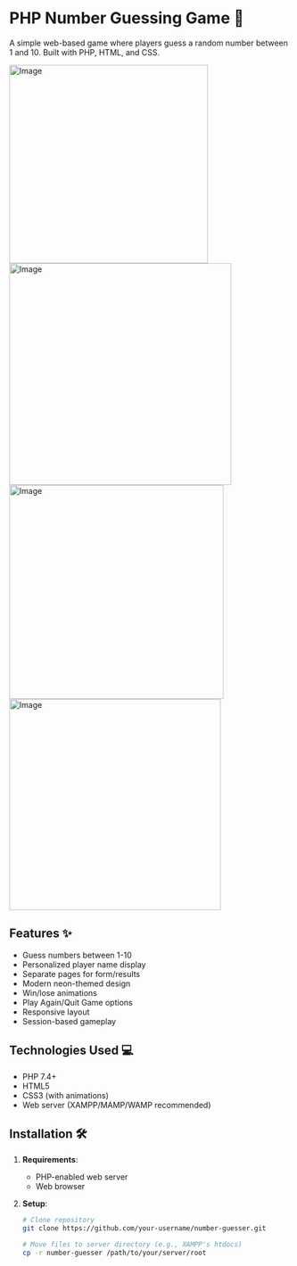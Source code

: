 # PHP Number Guessing Game 🔢

A simple web-based game where players guess a random number between 1 and 10. Built with PHP, HTML, and CSS.

<img width="356" alt="Image" src="https://github.com/user-attachments/assets/4d23c679-8632-4b52-aeb6-1cfeb2231073" />
<img width="398" alt="Image" src="https://github.com/user-attachments/assets/5aecc032-8b98-4953-8b8f-a855973737e1" />
<img width="384" alt="Image" src="https://github.com/user-attachments/assets/6caf0267-9d0f-4a42-ae5e-2936973827ff" />
<img width="379" alt="Image" src="https://github.com/user-attachments/assets/c1df1438-c26e-42e4-9dd7-44530c5d277e" />

## Features ✨
- Guess numbers between 1-10
- Personalized player name display
- Separate pages for form/results
- Modern neon-themed design
- Win/lose animations
- Play Again/Quit Game options
- Responsive layout
- Session-based gameplay

## Technologies Used 💻
- PHP 7.4+
- HTML5
- CSS3 (with animations)
- Web server (XAMPP/MAMP/WAMP recommended)

## Installation 🛠️
1. **Requirements**:
   - PHP-enabled web server
   - Web browser

2. **Setup**:
   ```bash
   # Clone repository
   git clone https://github.com/your-username/number-guesser.git
   
   # Move files to server directory (e.g., XAMPP's htdocs)
   cp -r number-guesser /path/to/your/server/root 
